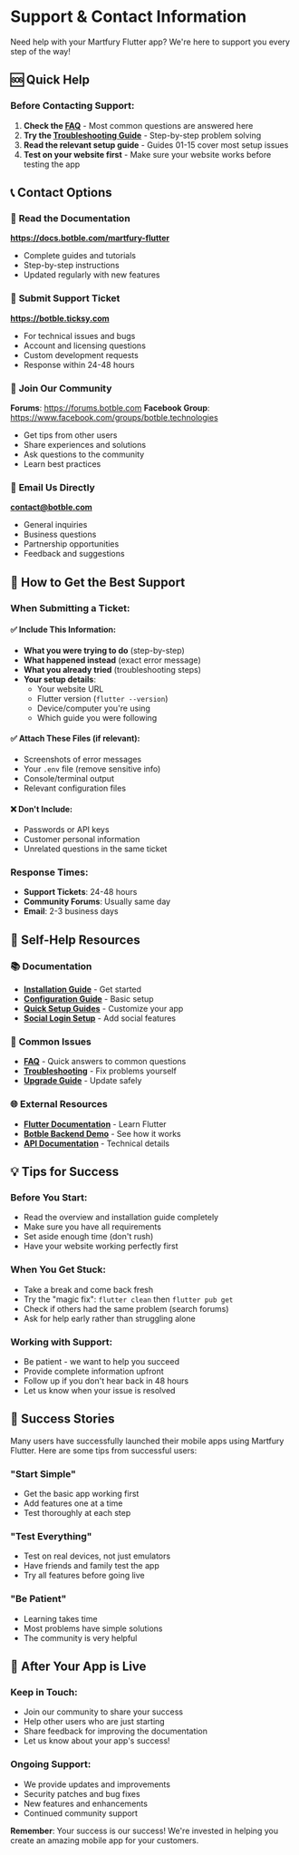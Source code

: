 # Support & Contact Information

Need help with your Martfury Flutter app? We're here to support you every step of the way!

## 🆘 Quick Help

### Before Contacting Support:
1. **Check the [FAQ](faq.md)** - Most common questions are answered here
2. **Try the [Troubleshooting Guide](troubleshooting.md)** - Step-by-step problem solving
3. **Read the relevant setup guide** - Guides 01-15 cover most setup issues
4. **Test on your website first** - Make sure your website works before testing the app

## 📞 Contact Options

### 📖 **Read the Documentation**
**https://docs.botble.com/martfury-flutter**
- Complete guides and tutorials
- Step-by-step instructions
- Updated regularly with new features

### 🎫 **Submit Support Ticket**
**https://botble.ticksy.com**
- For technical issues and bugs
- Account and licensing questions
- Custom development requests
- Response within 24-48 hours

### 💬 **Join Our Community**
**Forums**: https://forums.botble.com
**Facebook Group**: https://www.facebook.com/groups/botble.technologies
- Get tips from other users
- Share experiences and solutions
- Ask questions to the community
- Learn best practices

### 📧 **Email Us Directly**
**contact@botble.com**
- General inquiries
- Business questions
- Partnership opportunities
- Feedback and suggestions

## 🎯 How to Get the Best Support

### When Submitting a Ticket:

#### ✅ **Include This Information:**
- **What you were trying to do** (step-by-step)
- **What happened instead** (exact error message)
- **What you already tried** (troubleshooting steps)
- **Your setup details**:
  - Your website URL
  - Flutter version (`flutter --version`)
  - Device/computer you're using
  - Which guide you were following

#### ✅ **Attach These Files (if relevant):**
- Screenshots of error messages
- Your `.env` file (remove sensitive info)
- Console/terminal output
- Relevant configuration files

#### ❌ **Don't Include:**
- Passwords or API keys
- Customer personal information
- Unrelated questions in the same ticket

### Response Times:
- **Support Tickets**: 24-48 hours
- **Community Forums**: Usually same day
- **Email**: 2-3 business days

## 🔧 Self-Help Resources

### 📚 **Documentation**
- **[Installation Guide](installation.md)** - Get started
- **[Configuration Guide](configuration.md)** - Basic setup
- **[Quick Setup Guides](01_theme_colors.md)** - Customize your app
- **[Social Login Setup](12_twitter_login_setup.md)** - Add social features

### 🚨 **Common Issues**
- **[FAQ](faq.md)** - Quick answers to common questions
- **[Troubleshooting](troubleshooting.md)** - Fix problems yourself
- **[Upgrade Guide](upgrade.md)** - Update safely

### 🌐 **External Resources**
- **[Flutter Documentation](https://flutter.dev/docs)** - Learn Flutter
- **[Botble Backend Demo](https://martfury.botble.com)** - See how it works
- **[API Documentation](https://ecommerce-api.botble.com/docs)** - Technical details

## 💡 Tips for Success

### Before You Start:
- Read the overview and installation guide completely
- Make sure you have all requirements
- Set aside enough time (don't rush)
- Have your website working perfectly first

### When You Get Stuck:
- Take a break and come back fresh
- Try the "magic fix": `flutter clean` then `flutter pub get`
- Check if others had the same problem (search forums)
- Ask for help early rather than struggling alone

### Working with Support:
- Be patient - we want to help you succeed
- Provide complete information upfront
- Follow up if you don't hear back in 48 hours
- Let us know when your issue is resolved

## 🌟 Success Stories

Many users have successfully launched their mobile apps using Martfury Flutter. Here are some tips from successful users:

### "Start Simple"
- Get the basic app working first
- Add features one at a time
- Test thoroughly at each step

### "Test Everything"
- Test on real devices, not just emulators
- Have friends and family test the app
- Try all features before going live

### "Be Patient"
- Learning takes time
- Most problems have simple solutions
- The community is very helpful

## 🎉 After Your App is Live

### Keep in Touch:
- Join our community to share your success
- Help other users who are just starting
- Share feedback for improving the documentation
- Let us know about your app's success!

### Ongoing Support:
- We provide updates and improvements
- Security patches and bug fixes
- New features and enhancements
- Continued community support

**Remember**: Your success is our success! We're invested in helping you create an amazing mobile app for your customers.
